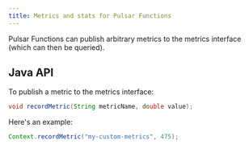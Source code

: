 ```yaml
---
title: Metrics and stats for Pulsar Functions
---
```


Pulsar Functions can publish arbitrary metrics to the metrics interface (which can then be queried).

## Java API

To publish a metric to the metrics interface:

```java
void recordMetric(String metricName, double value);
```

Here's an example:

```java
Context.recordMetric("my-custom-metrics", 475);
```